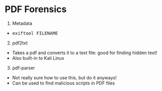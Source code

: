 # PDF Forensics
1. Metadata
  * <pre>exiftool FILENAME</pre>
2. pdf2txt
  * Takes a pdf and converts it to a text file: good for finding hidden text!
  * Also built-in to Kali Linux
3. pdf-parser
  * Not really sure how to use this, but do it anyways!
  * Can be used to find malicious scripts in PDF files
